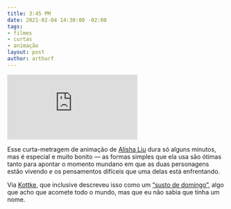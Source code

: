 ```yaml
---
title: 3:45 PM
date: 2021-02-04 14:30:00 -02:00
tags:
- filmes
- curtas
- animação
layout: post
author: arthurf
---
```


<iframe title="vimeo-player" src="https://player.vimeo.com/video/501958307" class="full-width" frameborder="0" allowfullscreen></iframe>

Esse curta-metragem de animação de [Alisha Liu](https://alishaliu.com/) dura só alguns minutos, mas é especial e muito bonito — as formas simples que ela usa são ótimas tanto para apontar o momento mundano em que as duas personagens estão vivendo *e* os pensamentos difíceis que uma delas está enfrentando.

Via [Kottke](https://kottke.org/21/02/345-pm), que inclusive descreveu isso como um [“susto de domingo”](https://www.theatlantic.com/family/archive/2020/02/sunday-scaries-anxiety-workweek/606289/), algo que acho que acomete todo o mundo, mas que eu não sabia que tinha um nome.

